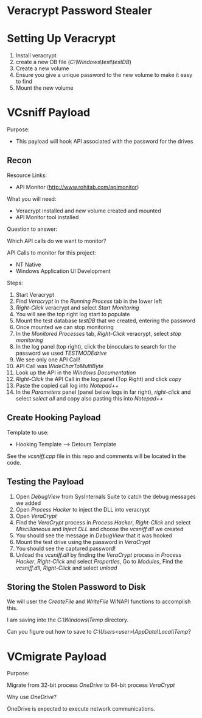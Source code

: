 # **Veracrypt Password Stealer**

# **Setting Up Veracrypt**

1. Install veracrypt
2. create a new DB file (*C:\Windows\test\testDB*)
3. Create a new volume
4. Ensure you give a unique password to the new volume to make it easy to find
5. Mount the new volume

# **VCsniff Payload**

Purpose:

- This payload will hook API associated with the password for the drives 

## **Recon**

Resource Links:
- API Monitor (http://www.rohitab.com/apimonitor)

What you will need:
- Veracrypt installed and new volume created and mounted
- API Monitor tool installed

Question to answer:

Which API calls do we want to monitor?

API Calls to monitor for this project:
- NT Native
- Windows Application UI Development

Steps:
1. Start Veracrypt
2. Find *Veracrypt* in the *Running Process* tab in the lower left
3. *Right-Click* veracrypt and select *Start Monitoring*
4. You will see the top right log start to populate
5. Mount the test database *testDB* that we created, entering the password
6. Once mounted we can stop monitoring
7. In the *Monitored Processes* tab, *Right-Click* veracrypt, select *stop monitoring*
8. In the log panel (top right), click the binoculars to search for the password we used *TESTMODEdrive*
9. We see only one API Call!
10. API Call was *WideCharToMultiByte*
11. Look up the API in the *Windows Documentation*
12. *Right-Click* the API Call in the log panel (Top Right) and click *copy*
13. Paste the copied call log into *Notepad++*
14. In the *Parameters* panel (panel below logs in far right), *right-click* and select *select all* and copy also pasting this into *Notepad++*

## **Create Hooking Payload**

Template to use:
- Hooking Template --> Detours Template

See the *vcsniff.cpp* file in this repo and comments will be located in the code.

## **Testing the Payload**

1. Open *DebugView* from SysInternals Suite to catch the debug messages we added
2. Open *Process Hacker* to inject the DLL into veracrypt
3. Open *VeraCrypt*
4. Find the *VeraCrypt* process in *Process Hacker*, *Right-Click* and select *Miscillaneous* and *Inject DLL* and choose the *vcsniff.dll* we created
5. You should see the message in *DebugView* that it was hooked
6. Mount the test drive using the password in *VeraCrypt*
7. You should see the captured password!
8. Unload the *vcsniff.dll* by finding the *VeraCrypt* process in *Process Hacker*, *Right-Click* and select *Properties*, Go to *Modules*, Find the *vcsniff.dll*, *Right-Click* and select *unload*

## **Storing the Stolen Password to Disk**

We will user the *CreateFile* and *WriteFile* WINAPI functions to accomplish this. 

I am saving into the *C:\Windows\Temp* directory.  

Can you figure out how to save to *C:\Users\<user>\AppData\Local\Temp*?

# **VCmigrate Payload**

Purpose:

Migrate from 32-bit process *OneDrive* to 64-bit process *VeraCrypt*

Why use *OneDrive*?

OneDrive is expected to execute network communications.
